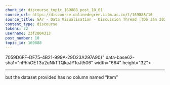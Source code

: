 ```yaml
---
chunk_id: discourse_topic_169888_post_10_01
source_url: https://discourse.onlinedegree.iitm.ac.in/t/169888/10
source_title: GA7 - Data Visualisation - Discussion Thread [TDS Jan 2025]
content_type: discourse
tokens: 72
username: 23f2004313
post_number: 10
topic_id: 169888
---
```


7059D6FF-DF75-4B21-999A-29D23A297A90}" data-base62-sha1="nPhhGET3u2uNkTTQkaJY1uJt506" width="664" height="32">

---

but the dataset provided has no column named “Item”
